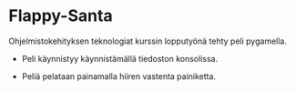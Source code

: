 # Flappy-Santa
Ohjelmistokehityksen teknologiat kurssin lopputyönä tehty peli pygamella.

- Peli käynnistyy käynnistämällä tiedoston konsolissa.

- Peliä pelataan painamalla hiiren vastenta painiketta.

